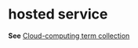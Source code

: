 # hosted service

**See** [Cloud-computing term collection](https://worldready.cloudapp.net/Styleguide/Read?id=2700&topicid=28841)
